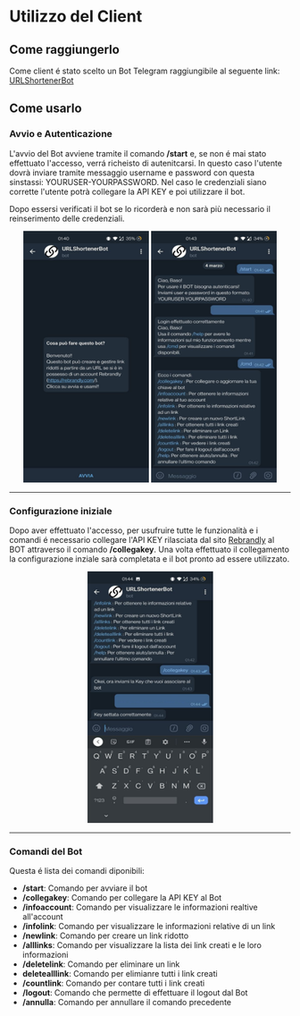 # Utilizzo del Client

## Come raggiungerlo
Come client é stato scelto un Bot Telegram raggiungibile al seguente link: [URLShortenerBot](https://t.me/thepdgt_bot)

## Come usarlo

### Avvio e Autenticazione

L'avvio del Bot avviene tramite il comando **/start** e, se non é mai stato effettuato l'accesso, verrá richeisto di autenitcarsi. In questo caso l'utente dovrà inviare tramite messaggio username e password con questa sinstassi: YOURUSER-YOURPASSWORD. Nel caso le credenziali siano corrette l'utente potrà collegare la API KEY e poi utilizzare il bot.

Dopo essersi verificati il bot se lo ricorderà e non sarà più necessario il reinserimento delle credenziali.

<p align="center">
  <img src='img/start.jpg' height='450' width='225' />
  <img src='img/auth.jpg' height='450' width='225' />
</p>

------------

### Configurazione iniziale

Dopo aver effettuato l'accesso, per usufruire tutte le funzionalità e i comandi é necessario collegare l'API KEY rilasciata dal sito [Rebrandly](https://rebrandly.com/) al BOT attraverso il comando **/collegakey**.
Una volta effettuato il collegamento la configurazione inziale sarà completata e il bot pronto ad essere utilizzato.

<p align="center">
  <img src='img/key.jpg' height='450' width='225' />
</p>

------------

### Comandi del Bot

Questa é lista dei comandi diponibili:

* **/start**: Comando per avviare il bot
* **/collegakey**: Comando per collegare la API KEY al Bot
* **/infoaccount**: Comando per visualizzare le informazioni realtive all'account
* **/infolink**: Comando per visualizzare le informazioni relative di un link
* **/newlink**: Comando per creare un link ridotto
* **/alllinks**: Comando per visualizzare la lista dei link creati e le loro informazioni
* **/deletelink**: Comando per eliminare un link 
* **deletealllink**: Comando per elimianre tutti i link creati
* **/countlink**: Comando per contare tutti i link creati
* **/logout**: Comando che permette di effettuare il logout dal Bot
* **/annulla**: Comando per annullare il comando precedente